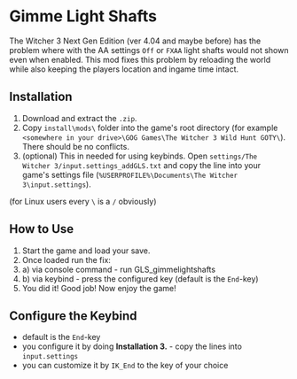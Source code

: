 # Gimme Light Shafts

The Witcher 3 Next Gen Edition (ver 4.04 and maybe before) has the problem where with the AA settings `Off` or `FXAA` light shafts would not shown even when enabled.
This mod fixes this problem by reloading the world while also keeping the players location and ingame time intact.
## Installation
1. Download and extract the `.zip`.
2. Copy `install\mods\` folder into the game's root directory (for example `<somewhere in your drive>\GOG Games\The Witcher 3 Wild Hunt GOTY\`). There should be no conflicts.
3. (optional) This in needed for using keybinds. Open `settings/The Witcher 3/input.settings_addGLS.txt` and copy the line into your game's settings file (`%USERPROFILE%\Documents\The Witcher 3\input.settings`).

(for Linux users every `\` is a `/` obviously)
## How to Use
1. Start the game and load your save.
2. Once loaded run the fix:
2. a) via console command - run GLS_gimmelightshafts
2. b) via keybind - press the configured key (default is the `End`-key)
3. You did it! Good job! Now enjoy the game!
## Configure the Keybind
- default is the `End`-key
- you configure it by doing **Installation 3.** - copy the lines into `input.settings`
- you can customize it by `IK_End` to the key of your choice
